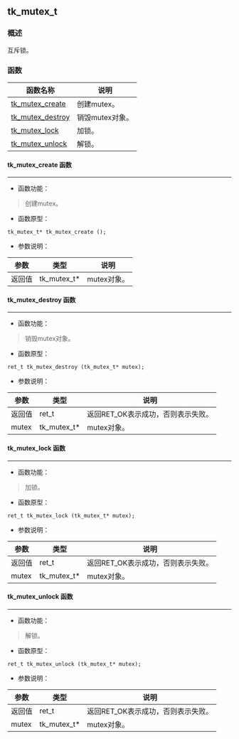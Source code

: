 ## tk\_mutex\_t
### 概述
 互斥锁。

### 函数
<p id="tk_mutex_t_methods">

| 函数名称 | 说明 | 
| -------- | ------------ | 
| <a href="#tk_mutex_t_tk_mutex_create">tk\_mutex\_create</a> | 创建mutex。 |
| <a href="#tk_mutex_t_tk_mutex_destroy">tk\_mutex\_destroy</a> | 销毁mutex对象。 |
| <a href="#tk_mutex_t_tk_mutex_lock">tk\_mutex\_lock</a> | 加锁。 |
| <a href="#tk_mutex_t_tk_mutex_unlock">tk\_mutex\_unlock</a> | 解锁。 |
#### tk\_mutex\_create 函数
-----------------------

* 函数功能：

> <p id="tk_mutex_t_tk_mutex_create"> 创建mutex。




* 函数原型：

```
tk_mutex_t* tk_mutex_create ();
```

* 参数说明：

| 参数 | 类型 | 说明 |
| -------- | ----- | --------- |
| 返回值 | tk\_mutex\_t* | mutex对象。 |
#### tk\_mutex\_destroy 函数
-----------------------

* 函数功能：

> <p id="tk_mutex_t_tk_mutex_destroy"> 销毁mutex对象。




* 函数原型：

```
ret_t tk_mutex_destroy (tk_mutex_t* mutex);
```

* 参数说明：

| 参数 | 类型 | 说明 |
| -------- | ----- | --------- |
| 返回值 | ret\_t | 返回RET\_OK表示成功，否则表示失败。 |
| mutex | tk\_mutex\_t* | mutex对象。 |
#### tk\_mutex\_lock 函数
-----------------------

* 函数功能：

> <p id="tk_mutex_t_tk_mutex_lock"> 加锁。




* 函数原型：

```
ret_t tk_mutex_lock (tk_mutex_t* mutex);
```

* 参数说明：

| 参数 | 类型 | 说明 |
| -------- | ----- | --------- |
| 返回值 | ret\_t | 返回RET\_OK表示成功，否则表示失败。 |
| mutex | tk\_mutex\_t* | mutex对象。 |
#### tk\_mutex\_unlock 函数
-----------------------

* 函数功能：

> <p id="tk_mutex_t_tk_mutex_unlock"> 解锁。




* 函数原型：

```
ret_t tk_mutex_unlock (tk_mutex_t* mutex);
```

* 参数说明：

| 参数 | 类型 | 说明 |
| -------- | ----- | --------- |
| 返回值 | ret\_t | 返回RET\_OK表示成功，否则表示失败。 |
| mutex | tk\_mutex\_t* | mutex对象。 |
